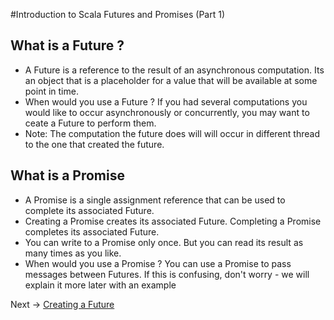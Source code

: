 
#Introduction to Scala Futures and Promises
(Part 1)

## What is a Future ?

* A Future is a reference to the result of an asynchronous computation. Its an object that is a placeholder for a value that will be available at some point in time.
* When would you use a Future ? If you had several computations you would like to occur asynchronously or concurrently, you may want to ceate a Future to perform them.
* Note: The computation the future does will will occur in different thread to the one that created the future.


## What is a Promise

* A Promise is a single assignment reference that can be used to complete its associated Future.
* Creating a Promise creates its associated Future. Completing a Promise completes its associated Future.
* You can write to a Promise only once. But you can read its result as many times as you like.
* When would you use a Promise ? You can use a Promise to pass messages between Futures. If this is confusing, don't worry - we will explain it more later with an example


Next -> [Creating a Future](https://github.com/ikenna/scalafutures/blob/master/docs/2_Creating_Futures.md)